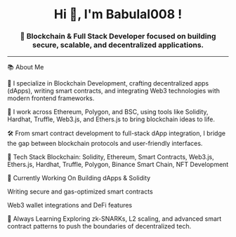 




<h1 align="center">Hi 👋, I'm Babulal008 !</h1>
<h3 align="center">🔗 Blockchain & Full Stack Developer focused on building secure, scalable, and decentralized applications.
</h3>






---

📚 About Me

🚀 I specialize in Blockchain Development, crafting decentralized apps (dApps), writing smart contracts, and integrating Web3 technologies with modern frontend frameworks.

💼 I work across Ethereum, Polygon, and BSC, using tools like Solidity, Hardhat, Truffle, Web3.js, and Ethers.js to bring blockchain ideas to life.

🛠️ From smart contract development to full-stack dApp integration, I bridge the gap between blockchain protocols and user-friendly interfaces.

🧠 Tech Stack
Blockchain: Solidity, Ethereum, Smart Contracts, Web3.js, Ethers.js, Hardhat, Truffle, Polygon, Binance Smart Chain, NFT Development

🔨 Currently Working On
Building dApps & Solidity

Writing secure and gas-optimized smart contracts

Web3 wallet integrations and DeFi features

🌱 Always Learning
Exploring zk-SNARKs, L2 scaling, and advanced smart contract patterns to push the boundaries of decentralized tech.



